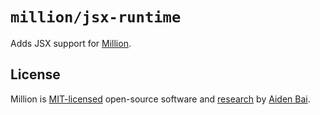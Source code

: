 # `million/jsx-runtime`

Adds JSX support for [Million](https://github.com/aidenybai/million).

## License

Million is [MIT-licensed](../../../LICENSE) open-source software and [research](https://joss.theoj.org/papers/e654b920c08f83da3a09ff462f61c3a6) by [Aiden Bai](https://github.com/aidenybai).

